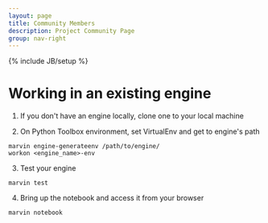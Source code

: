```yaml
---
layout: page
title: Community Members
description: Project Community Page
group: nav-right
---
```

<!--
{% comment %}
Licensed to the Apache Software Foundation (ASF) under one or more
contributor license agreements.  See the NOTICE file distributed with
this work for additional information regarding copyright ownership.
The ASF licenses this file to you under the Apache License, Version 2.0
(the "License"); you may not use this file except in compliance with
the License.  You may obtain a copy of the License at

http://www.apache.org/licenses/LICENSE-2.0

Unless required by applicable law or agreed to in writing, software
distributed under the License is distributed on an "AS IS" BASIS,
WITHOUT WARRANTIES OR CONDITIONS OF ANY KIND, either express or implied.
See the License for the specific language governing permissions and
limitations under the License.
{% endcomment %}
-->

{% include JB/setup %}

# Working in an existing engine

1. If you don't have an engine locally, clone one to your local machine

2. On Python Toolbox environment, set VirtualEnv and get to engine's path
```
marvin engine-generateenv /path/to/engine/
workon <engine_name>-env
```
3. Test your engine
```
marvin test
```
4. Bring up the notebook and access it from your browser
```
marvin notebook
```